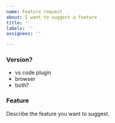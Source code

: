 ```yaml
---
name: Feature request
about: I want to suggest a feature
title: ''
labels: ''
assignees: ''

---
```


### Version?
- vs code plugin
- browser
- both?

### Feature

Describe the feature you want to suggest.
